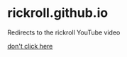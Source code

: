 # rickroll.github.io
Redirects to the rickroll YouTube video

[don't click here](https://realatharv.github.io/rickroll.github.io/)

